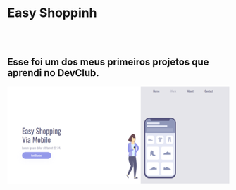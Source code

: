 <h1>Easy Shoppinh</h1>
<br>
<br>
<h2>Esse foi um dos meus primeiros projetos que aprendi no DevClub. </h2>

<img src="https://github.com/AlefKramer/Easy-Shopping/blob/main/projeto3devclub/assets/desktop.png?raw=true" />
